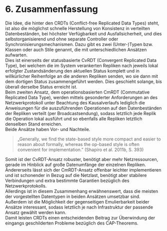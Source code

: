 # 6. Zusammenfassung
Die Idee, die hinter den CRDTs (Conflict-free Replicated Data Types) steht, ist also die möglichst schnelle Herstellung von Konsistenz in verteilten Datenbeständen, bei höchster Verfügbarkeit und Ausfallsicherheit, und dies selbstorganisierend und ohne separate Controller oder Synchronisierungsmechanismen. Dazu gibt es zwei (Unter-)Typen bzw. Klassen oder auch Stile genannt, die mit unterschiedlichen Ansätzen aufwarten.  
Dies ist einerseits der statusbasierte CvRDT (Convergent Replicated Data Type), bei welchem die im System verankerten Repliken nach jeweils lokal erfolgter Zustandsänderung den aktuellen Status komplett und in willkürlicher Reihenfolge an die anderen Repliken senden, wo sie dann mit dem dortigen Status zusammengeführt werden. Dies geschieht solange, bis überall derselbe Status erreicht ist.  
Beim zweiten Ansatz, dem operationsbasierten CmRDT (Commutative Replicated Data Type), werden mittels gesonderter Anforderungen an des Netzwerkprotokoll unter Beachtung des Kausalverlaufs lediglich die Anweisungen für die auszuführenden Operationen auf den Datenbeständen der Repliken verteilt (per Broadcastsendung), sodass letztlich jede Replik die Operation lokal ausführt und so ebenfalls alle Repliken letztlich denselben Stand erreichen.  
Beide Ansätze haben Vor- und Nachteile.
> „Generally, we find the state-based style more compact and easier to reason about formally, whereas the op-based style is often convenient for implementation.” (Shapiro et al. 2011b, S. 393)

Somit ist der CvRDT-Ansatz robuster, benötigt aber mehr Netzressourcen, gerade im Hinblick auf große Datenumfänge der einzelnen Repliken. Andererseits lässt sich der CmRDT-Ansatz offenbar leichter implementieren und ist schonender in Bezug auf die Netzlast, benötigt aber stabilere Verbindungen und extra bestimmte Garantien bezüglich des Netzwerkprotokolls.  
Allerdings ist in diesem Zusammenhang erwähnenswert, dass die meisten der vorgestellten Datentypen in beiden Ansätzen umsetzbar sind. Außerdem ist die Möglichkeit der gegenseitigen Emulierbarkeit beider Ansätze interessant, sodass letztlich je nach Infrastruktur der passende Ansatz gewählt werden kann.  
Damit leisten CRDTs einen entscheidenden Beitrag zur Überwindung der eingangs geschilderten Probleme bezüglich des CAP-Theorems.
